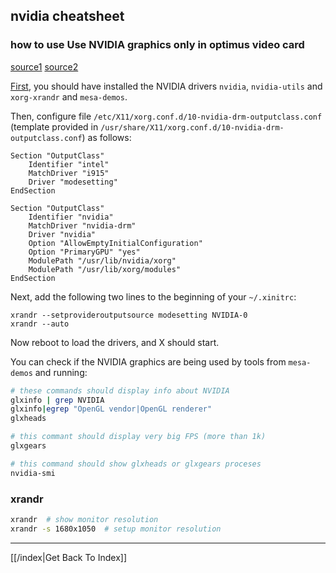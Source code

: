 ## nvidia cheatsheet

### how to use Use NVIDIA graphics only in optimus video card

[source1](https://wiki.archlinux.org/title/NVIDIA_Optimus#Checking_3D)
[source2](https://zalinux.ru/?p=3461&PageSpeed=noscript)

[First](First), you should have installed the NVIDIA drivers `nvidia`, `nvidia-utils`
and `xorg-xrandr` and `mesa-demos`.

Then, configure file `/etc/X11/xorg.conf.d/10-nvidia-drm-outputclass.conf`
(template provided in
`/usr/share/X11/xorg.conf.d/10-nvidia-drm-outputclass.conf`) as follows:

```
Section "OutputClass"
    Identifier "intel"
    MatchDriver "i915"
    Driver "modesetting"
EndSection

Section "OutputClass"
    Identifier "nvidia"
    MatchDriver "nvidia-drm"
    Driver "nvidia"
    Option "AllowEmptyInitialConfiguration"
    Option "PrimaryGPU" "yes"
    ModulePath "/usr/lib/nvidia/xorg"
    ModulePath "/usr/lib/xorg/modules"
EndSection
```

Next, add the following two lines to the beginning of your `~/.xinitrc`:

```
xrandr --setprovideroutputsource modesetting NVIDIA-0
xrandr --auto
```

Now reboot to load the drivers, and X should start.

You can check if the NVIDIA graphics are being used by tools from `mesa-demos`
and running:

```bash
# these commands should display info about NVIDIA
glxinfo | grep NVIDIA
glxinfo|egrep "OpenGL vendor|OpenGL renderer"
glxheads

# this commant should display very big FPS (more than 1k)
glxgears

# this command should show glxheads or glxgears proceses
nvidia-smi
```

### xrandr
```bash
xrandr  # show monitor resolution
xrandr -s 1680x1050  # setup monitor resolution
```

---

[[/index|Get Back To Index]]
